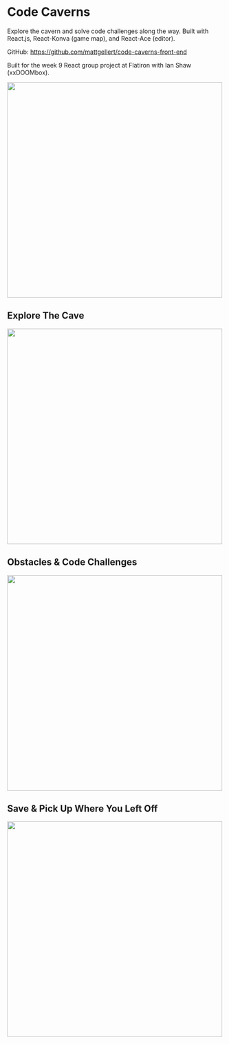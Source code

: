 # Code Caverns
Explore the cavern and solve code challenges along the way. Built with React.js, React-Konva (game map), and React-Ace (editor).

GitHub: https://github.com/mattgellert/code-caverns-front-end

Built for the week 9 React group project at Flatiron with Ian Shaw (xxDOOMbox).

<img src="https://media.giphy.com/media/l4EoNmcZukoGf5kBO/giphy.gif" height="500px"/>

## Explore The Cave
<img src="https://media.giphy.com/media/l4Ep3emwUBop4FzO0/giphy.gif" height="500px"/>

## Obstacles & Code Challenges
<img src="https://media.giphy.com/media/xUNd9AsecPRxkGVkDC/giphy.gif" height="500px"/>

## Save & Pick Up Where You Left Off
<img src="https://media.giphy.com/media/xUNda15WDl7uxU1JJe/giphy.gif" height="500px"/>
